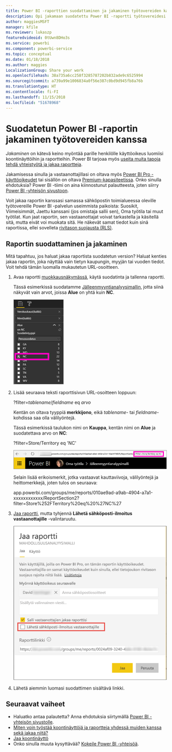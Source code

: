 ```yaml
---
title: Power BI -raporttien suodattaminen ja jakaminen työtovereiden kanssa
description: Opi jakamaan suodatettu Power BI -raportti työtovereidesi kanssa organisaatiossa.
author: maggiesMSFT
manager: kfile
ms.reviewer: lukaszp
featuredvideoid: 0tUwn8DHo3s
ms.service: powerbi
ms.component: powerbi-service
ms.topic: conceptual
ms.date: 01/18/2018
ms.author: maggies
LocalizationGroup: Share your work
ms.openlocfilehash: 38a735a6cc258f3285787202b832ade9c6525994
ms.sourcegitcommit: a739a99e1006834a0f56e387c0bd9d945fb8a76b
ms.translationtype: HT
ms.contentlocale: fi-FI
ms.lasthandoff: 11/15/2018
ms.locfileid: "51678968"
---
```

# <a name="share-a-filtered-power-bi-report-with-your-coworkers"></a>Suodatetun Power BI -raportin jakaminen työtovereiden kanssa
*Jakaminen* on kätevä keino myöntää parille henkilölle käyttöoikeus luomiisi koontinäyttöihin ja raportteihin. Power BI tarjoaa myös [useita muita tapoja tehdä yhteistyötä ja jakaa raportteja](service-how-to-collaborate-distribute-dashboards-reports.md).

Jakamisessa sinulla ja vastaanottajillasi on oltava myös [Power BI Pro -käyttöoikeudet](service-features-license-type.md) tai sisällön on oltava [Premium-kapasiteetissa](service-premium.md). Onko sinulla ehdotuksia? Power BI -tiimi on aina kiinnostunut palautteesta, joten siirry [Power BI -yhteisön sivustoon](https://community.powerbi.com/).

Voit jakaa raportin kanssasi samassa sähköpostin toimialueessa oleville työtovereille Power BI -palvelun useimmista paikoista: Suosikit, Viimeisimmät, Jaettu kanssani (jos omistaja sallii sen), Oma työtila tai muut työtilat. Kun jaat raportin, sen vastaanottajat voivat tarkastella ja käsitellä sitä, mutta eivät voi muokata sitä. He näkevät samat tiedot kuin sinä raportissa, ellei sovelleta [rivitason suojausta (RLS)](service-admin-rls.md). 

## <a name="filter-and-share-a-report"></a>Raportin suodattaminen ja jakaminen
Mitä tapahtuu, jos haluat jakaa raportista suodatetun version? Haluat kenties jakaa raportin, joka näyttää vain tietyn kaupungin, myyjän tai vuoden tiedot. Voit tehdä tämän luomalla mukautetun URL-osoitteen.

1. Avaa raportti [muokkausnäkymässä](consumer/end-user-reading-view.md), käytä suodatinta ja tallenna raportti.
   
   Tässä esimerkissä suodatamme [Jälleenmyyntianalyysimallin](sample-tutorial-connect-to-the-samples.md), jotta siinä näkyvät vain arvot, joissa **Alue** on yhtä kuin **NC**.
   
   ![Raportin suodatusruutu](media/service-share-reports/power-bi-filter-report2.png)
2. Lisää seuraava teksti raporttisivun URL-osoitteen loppuun:
   
   ?filter=*tablename*/*fieldname* eq *arvo*
   
    Kentän on oltava tyyppiä **merkkijono**, eikä *tablename*- tai *fieldname*-kohdissa saa olla välilyöntejä.
   
   Tässä esimerkissä taulukon nimi on **Kauppa**, kentän nimi on **Alue** ja suodatettava arvo on **NC**:
   
    ?filter=Store/Territory eq 'NC'
   
   ![Suodatetun raportin URL-osoite](media/service-share-reports/power-bi-filter-url3.png)
   
   Selain lisää erikoismerkit, jotka vastaavat kauttaviivoja, välilyöntejä ja heittomerkkejä, joten tulos on seuraava:
   
   app.powerbi.com/groups/me/reports/010ae9ad-a9ab-4904-a7a1-xxxxxxxxxxxx/ReportSection2?filter=Store%252FTerritory%20eq%20%27NC%27

3. [Jaa raportti](service-share-dashboards.md), mutta tyhjennä **Lähetä sähköposti-ilmoitus vastaanottajille** -valintaruutu. 

    ![Jaa raportti -valintaikkuna](media/service-share-reports/power-bi-share-report-dialog.png)

4. Lähetä aiemmin luomasi suodattimen sisältävä linkki.

## <a name="next-steps"></a>Seuraavat vaiheet
* Haluatko antaa palautetta? Anna ehdotuksia siirtymällä [Power BI -yhteisön sivustolle](https://community.powerbi.com/).
* [Miten voin työstää koontinäyttöjä ja raportteja yhdessä muiden kanssa sekä jakaa niitä?](service-how-to-collaborate-distribute-dashboards-reports.md)
* [Jaa koontinäyttö](service-share-dashboards.md)
* Onko sinulla muuta kysyttävää? [Kokeile Power BI -yhteisöä](http://community.powerbi.com/).

